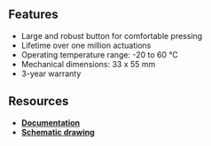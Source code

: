 ## Features

* Large and robust button for comfortable pressing
* Lifetime over one million actuations
* Operating temperature range: -20 to 60 °C
* Mechanical dimensions: 33 x 55 mm
* 3-year warranty

## Resources

* [**Documentation**](https://www.bigclown.com/doc/hardware/about-button-module/)
* [**Schematic drawing**](https://github.com/bigclownlabs/bc-hardware/tree/master/out/bc-button-module)
